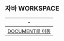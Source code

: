 자바 WORKSPACE
---
|-|
|-|
|[DOCUMENT로 이동](https://github.com/STD-INFO-COMPUTING-WEB-2024-07-30/05_JAVA_DOCUMENT)|
